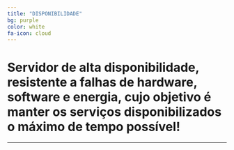 ```yaml
---
title: "DISPONIBILIDADE"
bg: purple
color: white
fa-icon: cloud
---
```


# Servidor de alta disponibilidade, resistente a falhas de hardware, software e energia, cujo objetivo é manter os serviços disponibilizados o máximo de tempo possível!

-------------------------
